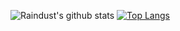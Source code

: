 ![Raindust's github stats](https://github-readme-stats.vercel.app/api?username=raindust&count_private=true&show_icons=true&theme=material-palenight)
[![Top Langs](https://github-readme-stats.vercel.app/api/top-langs/?username=raindust&layout=compact&&count_private=true)](https://github.com/raindust)
